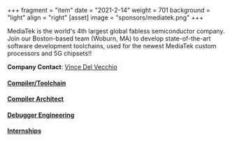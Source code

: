 +++
fragment = "item"
date = "2021-2-14"
weight = 701
background = "light"
align = "right"
[asset]
  image = "sponsors/mediatek.png"
+++

MediaTek is the world's 4th largest global fabless semiconductor company. Join our Boston-based team (Woburn, MA) to develop state-of-the-art software development toolchains, used for the newest MediaTek custom processors and 5G chipsets!!

__Company Contact__: [Vince Del Vecchio](mailto:vince.delvecchio@mediatek.com)

#### [Compiler/Toolchain](https://www.linkedin.com/jobs/mediatek-jobs-worldwide?f_C=17763&trk=top-card_top-card-primary-button-top-card-primary-cta)
#### [Compiler Architect](https://www.linkedin.com/jobs/mediatek-jobs-worldwide?f_C=17763&trk=top-card_top-card-primary-button-top-card-primary-cta)
#### [Debugger Engineering](https://www.linkedin.com/jobs/mediatek-jobs-worldwide?f_C=17763&trk=top-card_top-card-primary-button-top-card-primary-cta)
#### [Internships](https://www.linkedin.com/jobs/mediatek-jobs-worldwide?f_C=17763&trk=top-card_top-card-primary-button-top-card-primary-cta)

